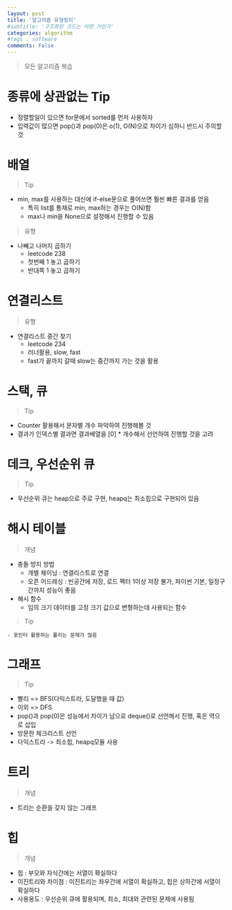 ```yaml
---
layout: post
title: '알고리즘 유형정리'
#subtitle: '구조화된 코드는 어떤 거인가'
categories: algorithm
#tags : software  
comments: False
---
```


> 모든 알고리즘 복습

# 종류에 상관없는 Tip
- 정렬할일이 있으면 for문에서 sorted를 먼저 사용하자  
- 입력값이 많으면 pop()과 pop(0)은 o(1), O(N)으로 차이가 심하니 반드시 주의할 것  


# 배열
> Tip

- min, max를 사용하는 대신에 if-else문으로 풀어쓰면 훨씬 빠른 결과를 얻음
    - 특히 list를 통채로 min, max하는 경우는 O(N)함
    - max나 min을 None으로 설정해서 진행할 수 있음

> 유형

- 나빼고 나머지 곱하기  
    - leetcode 238
    - 첫번째 1 놓고 곱하기
    - 반대쪽 1 놓고 곱하기
    
# 연결리스트

> 유형

- 연결리스트 중간 찾기
    - leetcode 234
    - 러너활용, slow, fast
    - fast가 끝까지 갈때 slow는 중간까지 가는 것을 활용
    
# 스택, 큐

> Tip

- Counter 활용해서 문자별 개수 파악하여 진행해볼 것
- 결과가 인덱스별 결과면 결과배열을 [0] * 개수해서 선언하여 진행할 것을 고려

# 데크, 우선순위 큐

> Tip

- 우선순위 큐는 heap으로 주로 구현, heapq는 최소힙으로 구현되어 있음

# 해시 테이블
> 개념

- 충돌 방지 방법
    - 개별 체이닝 : 연결리스트로 연결
    - 오픈 어드레싱 : 빈공간에 저장, 로드 펙터 1이상 저장 불가, 파이썬 기본, 일정구간까지 성능이 좋음
- 해시 함수
    - 임의 크기 데이터를 고정 크기 값으로 변형하는데 사용되는 함수

> Tip

    - 포인터 활용하는 풀리는 문제가 많음

# 그래프

> Tip

- 빨리 => BFS(다익스트라, 도달했을 때 값)
- 이외 => DFS
- pop()과 pop(0)은 성능에서 차이가 남으로 deque()로 선언해서 진행, 혹은 역으로 삽입
- 방문한 체크리스트 선언
- 다익스트라 -> 최소힙, heapq모듈 사용

# 트리
> 개념

- 트리는 순환을 갖지 않는 그래프

# 힙
> 개념 

- 힙 : 부모와 자식간에는 서열이 확실하다
- 이진트리와 차이점 : 이진트리는 좌우간에 서열이 확실하고, 힙은 상하간에 서열이 확실하다
- 사용용도 : 우선순위 큐에 활용되며, 최소, 최대와 관련된 문제에 사용됨
